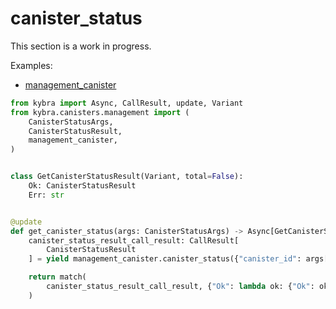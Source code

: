 # canister_status

This section is a work in progress.

Examples:

-   [management_canister](https://github.com/demergent-labs/kybra/tree/main/examples/management_canister)

```python
from kybra import Async, CallResult, update, Variant
from kybra.canisters.management import (
    CanisterStatusArgs,
    CanisterStatusResult,
    management_canister,
)


class GetCanisterStatusResult(Variant, total=False):
    Ok: CanisterStatusResult
    Err: str


@update
def get_canister_status(args: CanisterStatusArgs) -> Async[GetCanisterStatusResult]:
    canister_status_result_call_result: CallResult[
        CanisterStatusResult
    ] = yield management_canister.canister_status({"canister_id": args["canister_id"]})

    return match(
        canister_status_result_call_result, {"Ok": lambda ok: {"Ok": ok}, "Err": lambda err: {"Err": err}}
    )
```
